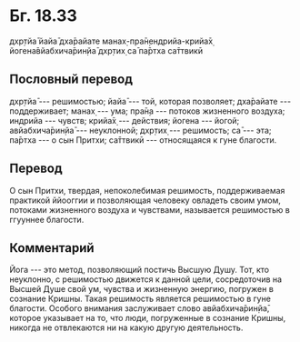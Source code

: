 # Бг. 18.33
дхр̣тйа̄ йайа̄ дха̄райате
манах̣-пра̄н̣ендрийа-крийа̄х̣
йогена̄вйабхича̄рин̣йа̄
дхр̣тих̣ са̄ па̄ртха са̄ттвикӣ
## Пословный перевод

дхр̣тйа̄ --- решимостью; йайа̄ --- той, которая позволяет; дха̄райате ---
поддерживает; манах̣ --- ума; пра̄н̣а --- потоков жизненного воздуха;
индрийа --- чувств; крийа̄х̣ --- действия; йогена --- йогой;
авйабхича̄рин̣йа̄ --- неуклонной; дхр̣тих̣ --- решимость; са̄ --- эта; па̄ртха
--- о сын Притхи; са̄ттвикӣ --- относящаяся к гуне благости.

## Перевод

О сын Притхи, твердая, непоколебимая решимость, поддерживаемая практикой
ййооггии и позволяющая человеку овладеть своим умом, потоками жизненного
воздуха и чувствами, называется решимостью в ггууннее благости.

## Комментарий

Йога --- это метод, позволяющий постичь Высшую Душу. Тот, кто неуклонно,
с решимостью движется к данной цели, сосредоточив на Высшей Душе свой
ум, чувства и жизненную энергию, погружен в сознание Кришны. Такая
решимость является решимостью в гуне благости. Особого внимания
заслуживает слово авйабхича̄рин̣йа̄, которое указывает на то, что люди,
погруженные в сознание Кришны, никогда не отвлекаются ни на какую другую
деятельность.
